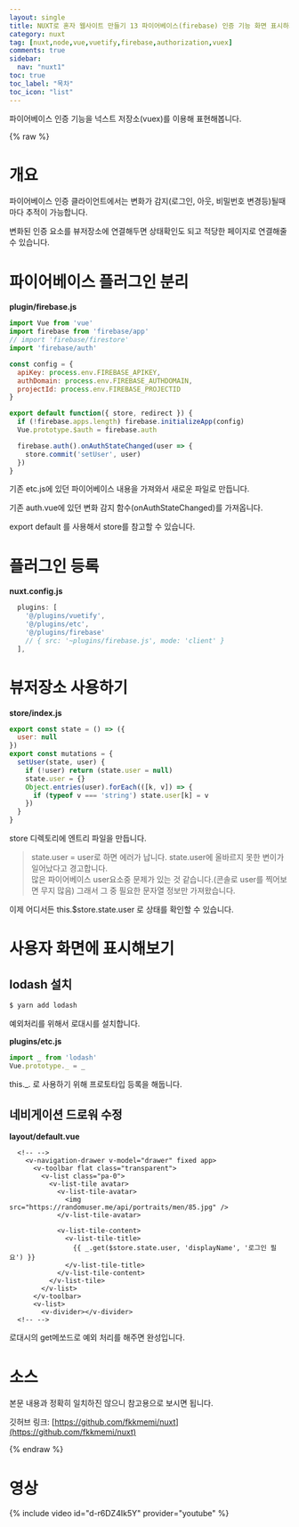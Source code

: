 ```yaml
---
layout: single
title: NUXT로 혼자 웹사이트 만들기 13 파이어베이스(firebase) 인증 기능 화면 표시하기
category: nuxt
tag: [nuxt,node,vue,vuetify,firebase,authorization,vuex]
comments: true
sidebar:
  nav: "nuxt1"
toc: true
toc_label: "목차"
toc_icon: "list"
---
```


파이어베이스 인증 기능을 넉스트 저장소(vuex)를 이용해 표현해봅니다.

{% raw %}

# 개요

파이어베이스 인증 클라이언트에서는 변화가 감지(로그인, 아웃, 비밀번호 변경등)될때마다 추적이 가능합니다.

변화된 인증 요소를 뷰저장소에 연결해두면 상태확인도 되고 적당한 페이지로 연결해줄 수 있습니다.

# 파이어베이스 플러그인 분리

**plugin/firebase.js**  
```javascript
import Vue from 'vue'
import firebase from 'firebase/app'
// import 'firebase/firestore'
import 'firebase/auth'

const config = {
  apiKey: process.env.FIREBASE_APIKEY,
  authDomain: process.env.FIREBASE_AUTHDOMAIN,
  projectId: process.env.FIREBASE_PROJECTID
}

export default function({ store, redirect }) {
  if (!firebase.apps.length) firebase.initializeApp(config)
  Vue.prototype.$auth = firebase.auth

  firebase.auth().onAuthStateChanged(user => {
    store.commit('setUser', user)
  })
}
```

기존 etc.js에 있던 파이어베이스 내용을 가져와서 새로운 파일로 만듭니다.

기존 auth.vue에 있던 변화 감지 함수(onAuthStateChanged)를 가져옵니다.

export default 를 사용해서 store를 참고할 수 있습니다.

# 플러그인 등록

**nuxt.config.js**  
```javascript
  plugins: [
    '@/plugins/vuetify',
    '@/plugins/etc',
    '@/plugins/firebase'
    // { src: '~plugins/firebase.js', mode: 'client' }
  ],
```

# 뷰저장소 사용하기

**store/index.js**  
```javascript
export const state = () => ({
  user: null
})
export const mutations = {
  setUser(state, user) {
    if (!user) return (state.user = null)
    state.user = {}
    Object.entries(user).forEach(([k, v]) => {
      if (typeof v === 'string') state.user[k] = v
    })
  }
}
```

store 디렉토리에 엔트리 파일을 만듭니다.

> state.user = user로 하면 에러가 납니다. state.user에 올바르지 못한 변이가 일어났다고 경고합니다.  
> 많은 파이어베이스 user요소중 문제가 있는 것 같습니다.(콘솔로 user를 찍어보면 무지 많음)
> 그래서 그 중 필요한 문자열 정보만 가져왔습니다.

이제 어디서든 this.$store.state.user 로 상태를 확인할 수 있습니다.

# 사용자 화면에 표시해보기

## lodash 설치

```bash
$ yarn add lodash
```

예외처리를 위해서 로대시를 설치합니다.

**plugins/etc.js**  
```javascript
import _ from 'lodash'
Vue.prototype._ = _
```

this._. 로 사용하기 위해 프로토타입 등록을 해둡니다.

## 네비게이션 드로워 수정

**layout/default.vue**  
```vue
  <!-- -->
    <v-navigation-drawer v-model="drawer" fixed app>
      <v-toolbar flat class="transparent">
        <v-list class="pa-0">
          <v-list-tile avatar>
            <v-list-tile-avatar>
              <img src="https://randomuser.me/api/portraits/men/85.jpg" />
            </v-list-tile-avatar>

            <v-list-tile-content>
              <v-list-tile-title>
                {{ _.get($store.state.user, 'displayName', '로그인 필요') }}
              </v-list-tile-title>
            </v-list-tile-content>
          </v-list-tile>
        </v-list>
      </v-toolbar>
      <v-list>
        <v-divider></v-divider>
  <!-- -->
```

로대시의 get메쏘드로 예외 처리를 해주면 완성입니다.

# 소스

본문 내용과 정확히 일치하진 않으니 참고용으로 보시면 됩니다.

깃허브 링크: [https://github.com/fkkmemi/nuxt](https://github.com/fkkmemi/nuxt)

{% endraw %}

# 영상

{% include video id="d-r6DZ4Ik5Y" provider="youtube" %}
